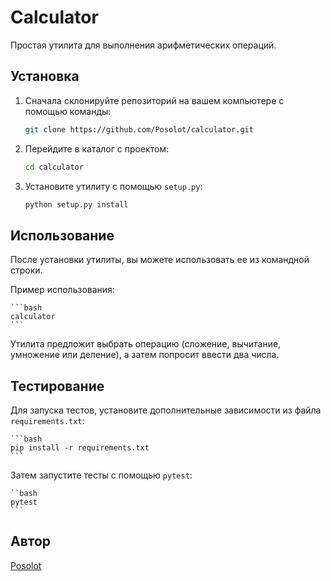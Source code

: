 # Calculator

Простая утилита для выполнения арифметических операций.

## Установка

1. Сначала склонируйте репозиторий на вашем компьютере с помощью команды:

    ```bash
    git clone https://github.com/Posolot/calculator.git
    ```

2. Перейдите в каталог с проектом:

    ```bash
    cd calculator
    ```

3. Установите утилиту с помощью `setup.py`:

    ```bash
    python setup.py install
    ```

## Использование

После установки утилиты, вы можете использовать ее из командной строки.

Пример использования:

    ```bash
    calculator
    ```

Утилита предложит выбрать операцию (сложение, вычитание, умножение или деление), а затем попросит ввести два числа.

## Тестирование

Для запуска тестов, установите дополнительные зависимости из файла `requirements.txt`:

    ```bash
    pip install -r requirements.txt
    ```

Затем запустите тесты с помощью `pytest`:

    ``bash
    pytest
    ```

## Автор

[Posolot](https://github.com/Posolot)

